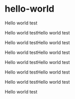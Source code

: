 # hello-world
Hello world test
 
Hello world testHello world test
 
Hello world testHello world test
 
Hello world testHello world test
 
Hello world testHello world test
 
Hello world testHello world test
 
Hello world testHello world test
 
Hello world test
